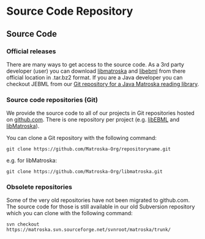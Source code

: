 ---
---

# Source Code Repository

## Source Code

### Official releases

There are many ways to get access to the source code. As a 3rd party developer (user) you can download [libmatroska](http://dl.matroska.org/downloads/libmatroska/) and [libebml](http://dl.matroska.org/downloads/libebml/) from there official location in .tar.bz2 format. If you are a Java developer you can checkout JEBML from our [Git repository for a Java Matroska reading library](https://github.com/Matroska-Org/jebml).

### Source code repositories (Git)

We provide the source code to all of our projects in Git repositories hosted on [github.com](https://github.com/Matroska-Org/). There is one repository per project (e.g. [libEBML](https://github.com/Matroska-Org/libebml) and [libMatroska](https://github.com/Matroska-Org/libmatroska)).

You can clone a Git repository with the following command:

`git clone https://github.com/Matroska-Org/repositoryname.git`

e.g. for libMatroska:

`git clone https://github.com/Matroska-Org/libmatroska.git`

### Obsolete repositories

Some of the very old repositories have not been migrated to github.com. The source code for those is still available in our old Subversion repository which you can clone with the following command:

`svn checkout https://matroska.svn.sourceforge.net/svnroot/matroska/trunk/`
